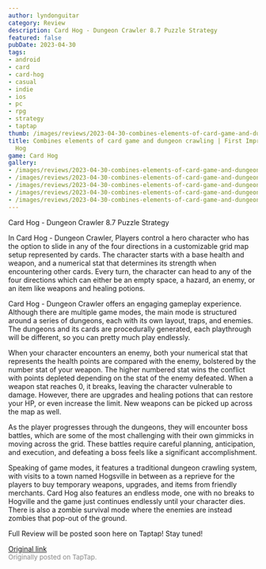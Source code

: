 ```yaml
---
author: lyndonguitar
category: Review
description: Card Hog - Dungeon Crawler 8.7 Puzzle Strategy
featured: false
pubDate: 2023-04-30
tags:
- android
- card
- card-hog
- casual
- indie
- ios
- pc
- rpg
- strategy
- taptap
thumb: /images/reviews/2023-04-30-combines-elements-of-card-game-and-dungeon-crawling--first-impressions---card-hog-0.avif
title: Combines elements of card game and dungeon crawling | First Impressions - Card
  Hog
game: Card Hog
gallery:
- /images/reviews/2023-04-30-combines-elements-of-card-game-and-dungeon-crawling--first-impressions---card-hog-0.avif
- /images/reviews/2023-04-30-combines-elements-of-card-game-and-dungeon-crawling--first-impressions---card-hog-1.avif
- /images/reviews/2023-04-30-combines-elements-of-card-game-and-dungeon-crawling--first-impressions---card-hog-2.avif
- /images/reviews/2023-04-30-combines-elements-of-card-game-and-dungeon-crawling--first-impressions---card-hog-3.avif
- /images/reviews/2023-04-30-combines-elements-of-card-game-and-dungeon-crawling--first-impressions---card-hog-4.avif
---
```

Card Hog - Dungeon Crawler
8.7
Puzzle
Strategy

In Card Hog - Dungeon Crawler, Players control a hero character who has the option to slide in any of the four directions in a customizable grid map setup represented by cards. The character starts with a base health and weapon, and a numerical stat that determines its strength when encountering other cards. Every turn, the character can head to any of the four directions which can either be an empty space, a hazard, an enemy, or an item like weapons and healing potions.

Card Hog - Dungeon Crawler offers an engaging gameplay experience. Although there are multiple game modes, the main mode is structured around a series of dungeons, each with its own layout, traps, and enemies. The dungeons and its cards are procedurally generated, each playthrough will be different, so you can pretty much play endlessly.

When your character encounters an enemy, both your numerical stat that represents the health points are compared with the enemy, bolstered by the number stat of your weapon. The higher numbered stat wins the conflict with points depleted depending on the stat of the enemy defeated. When a weapon stat reaches 0, it breaks, leaving the character vulnerable to damage. However, there are upgrades and healing potions that can restore your HP, or even increase the limit. New weapons can be picked up across the map as well.

As the player progresses through the dungeons, they will encounter boss battles, which are some of the most challenging with their own gimmicks in moving across the grid. These battles require careful planning, anticipation, and execution, and defeating a boss feels like a significant accomplishment.

Speaking of game modes, it features a traditional dungeon crawling system, with visits to a town named Hogsville in between as a reprieve for the players to buy temporary weapons, upgrades, and items from friendly merchants. Card Hog also features an endless mode, one with no breaks to Hogville and the game just continues endlessly until your character dies. There is also a zombie survival mode where the enemies are instead zombies that pop-out of the ground.

Full Review will be posted soon here on Taptap! Stay tuned!

[Original link](https://www.taptap.io/post/5283960)<br><span style="font-size: 0.95em; color: #888;">Originally posted on TapTap.</span>
